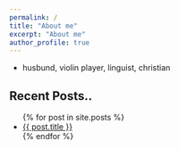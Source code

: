```yaml
---
permalink: /
title: "About me"
excerpt: "About me"
author_profile: true
---
```


- husbund, violin player, linguist, christian
## Recent Posts..
<ul>
  {% for post in site.posts %}
    <li>
      <a href="{{ post.url }}">{{ post.title }}</a>
    </li>
  {% endfor %}
</ul>
